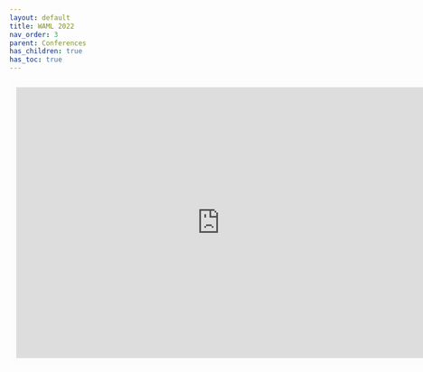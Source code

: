 ```yaml
---
layout: default
title: WAML 2022  
nav_order: 3
parent: Conferences
has_children: true
has_toc: true
---
```


<iframe width="720" height="480" frameborder="0" marginheight="0" marginwidth="0" style="border:12px solid  #fcfcfc" src="https://meginwinnipeg.github.io/slides/waml2022.html"></iframe> 